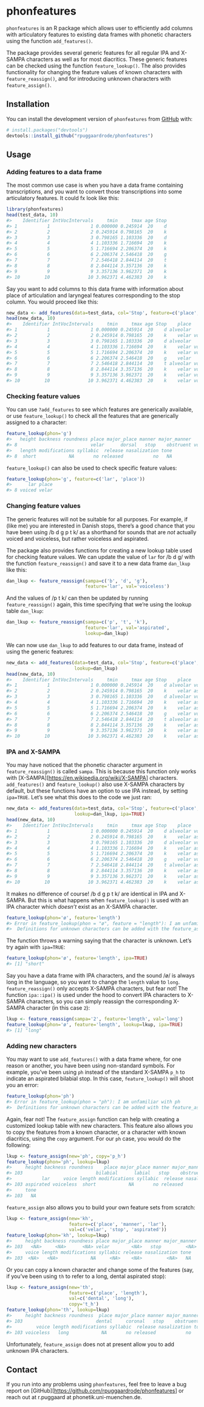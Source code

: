 
<!-- README.md is generated from README.Rmd. Please edit that file -->

# phonfeatures

<!-- badges: start -->
<!-- badges: end -->

`phonfeatures` is an R package which allows user to efficiently add
columns with articulatory features to existing data frames with phonetic
characters using the function `add_features()`.

The package provides several generic features for all regular IPA and
X-SAMPA characters as well as for most diacritics. These generic
features can be checked using the function `feature_lookup()`. The also
provides functionality for changing the feature values of known
characters with `feature_reassign()`, and for introducing unknown
characters with `feature_assign()`.

## Installation

You can install the development version of `phonfeatures` from
[GitHub](https://github.com/) with:

``` r
# install.packages("devtools")
devtools::install_github("rpuggaardrode/phonfeatures")
```

## Usage

### Adding features to a data frame

The most common use case is when you have a data frame containing
transcriptions, and you want to convert those transcriptions into some
articulatory features. It could fx look like this:

``` r
library(phonfeatures)
head(test_data, 10)
#>    Identifier IntVocIntervals     tmin     tmax age Stop
#> 1           1               1 0.000000 0.245914  20    d
#> 2           2               2 0.245914 0.798165  20    k
#> 3           3               3 0.798165 1.103336  20    d
#> 4           4               4 1.103336 1.716694  20    k
#> 5           5               5 1.716694 2.206374  20    k
#> 6           6               6 2.206374 2.546418  20    g
#> 7           7               7 2.546418 2.844114  20    t
#> 8           8               8 2.844114 3.357136  20    k
#> 9           9               9 3.357136 3.962371  20    k
#> 10         10              10 3.962371 4.462383  20    k
```

Say you want to add columns to this data frame with information about
place of articulation and laryngeal features corresponding to the stop
column. You would proceed like this:

``` r
new_data <- add_features(data=test_data, col='Stop', feature=c('place', 'lar'))
head(new_data, 10)
#>    Identifier IntVocIntervals     tmin     tmax age Stop    place       lar
#> 1           1               1 0.000000 0.245914  20    d alveolar    voiced
#> 2           2               2 0.245914 0.798165  20    k    velar voiceless
#> 3           3               3 0.798165 1.103336  20    d alveolar    voiced
#> 4           4               4 1.103336 1.716694  20    k    velar voiceless
#> 5           5               5 1.716694 2.206374  20    k    velar voiceless
#> 6           6               6 2.206374 2.546418  20    g    velar    voiced
#> 7           7               7 2.546418 2.844114  20    t alveolar voiceless
#> 8           8               8 2.844114 3.357136  20    k    velar voiceless
#> 9           9               9 3.357136 3.962371  20    k    velar voiceless
#> 10         10              10 3.962371 4.462383  20    k    velar voiceless
```

### Checking feature values

You can use `?add_features` to see which features are generically
available, or use `feature_lookup()` to check all the features that are
generically assigned to a character:

``` r
feature_lookup(phon='g')
#>   height backness roundness place major_place manner major_manner    lar  voice
#> 8                           velar      dorsal   stop    obstruent voiced voiced
#>   length modifications syllabic  release nasalization tone
#> 8  short            NA       no released           no   NA
```

`feature_lookup()` can also be used to check specific feature values:

``` r
feature_lookup(phon='g', feature=c('lar', 'place'))
#>      lar place
#> 8 voiced velar
```

### Changing feature values

The generic features will not be suitable for all purposes. For example,
if (like me) you are interested in Danish stops, there’s a good chance
that you have been using /b d g p t k/ as a shorthand for sounds that
are *not* actually voiced and voiceless, but rather voiceless and
aspirated.

The package also provides functions for creating a new lookup table used
for checking feature values. We can update the value of `lar` for /b d
g/ with the function `feature_reassign()` and save it to a new data
frame `dan_lkup` like this:

``` r
dan_lkup <- feature_reassign(sampa=c('b', 'd', 'g'), 
                             feature='lar', val='voiceless')
```

And the values of /p t k/ can then be updated by running
`feature_reassign()` again, this time specifying that we’re using the
lookup table `dan_lkup`:

``` r
dan_lkup <- feature_reassign(sampa=c('p', 't', 'k'), 
                             feature='lar', val='aspirated',
                             lookup=dan_lkup)
```

We can now use `dan_lkup` to add features to our data frame, instead of
using the generic features:

``` r
new_data <- add_features(data=test_data, col='Stop', feature=c('place', 'lar'),
                         lookup=dan_lkup)
head(new_data, 10)
#>    Identifier IntVocIntervals     tmin     tmax age Stop    place       lar
#> 1           1               1 0.000000 0.245914  20    d alveolar voiceless
#> 2           2               2 0.245914 0.798165  20    k    velar aspirated
#> 3           3               3 0.798165 1.103336  20    d alveolar voiceless
#> 4           4               4 1.103336 1.716694  20    k    velar aspirated
#> 5           5               5 1.716694 2.206374  20    k    velar aspirated
#> 6           6               6 2.206374 2.546418  20    g    velar voiceless
#> 7           7               7 2.546418 2.844114  20    t alveolar aspirated
#> 8           8               8 2.844114 3.357136  20    k    velar aspirated
#> 9           9               9 3.357136 3.962371  20    k    velar aspirated
#> 10         10              10 3.962371 4.462383  20    k    velar aspirated
```

### IPA and X-SAMPA

You may have noticed that the phonetic character argument in
`feature_reassign()` is called `sampa`. This is because this function
only works with \[X-SAMPA\]\[<https://en.wikipedia.org/wiki/X-SAMPA>\]
characters. `add_features()` and `feature_lookup()` also use X-SAMPA
characters by default, but these functions have an option to use IPA
instead, by setting `ipa=TRUE`. Let’s see what this does to the code we
just ran:

``` r
new_data <- add_features(data=test_data, col='Stop', feature=c('place', 'lar'),
                         lookup=dan_lkup, ipa=TRUE)
head(new_data, 10)
#>    Identifier IntVocIntervals     tmin     tmax age Stop    place       lar
#> 1           1               1 0.000000 0.245914  20    d alveolar voiceless
#> 2           2               2 0.245914 0.798165  20    k    velar aspirated
#> 3           3               3 0.798165 1.103336  20    d alveolar voiceless
#> 4           4               4 1.103336 1.716694  20    k    velar aspirated
#> 5           5               5 1.716694 2.206374  20    k    velar aspirated
#> 6           6               6 2.206374 2.546418  20    g    velar voiceless
#> 7           7               7 2.546418 2.844114  20    t alveolar aspirated
#> 8           8               8 2.844114 3.357136  20    k    velar aspirated
#> 9           9               9 3.357136 3.962371  20    k    velar aspirated
#> 10         10              10 3.962371 4.462383  20    k    velar aspirated
```

It makes no difference of course! /b d g p t k/ are identical in IPA and
X-SAMPA. But this is what happens when `feature_lookup()` is used with
an IPA character which *doesn’t* exist as an X-SAMPA character.

``` r
feature_lookup(phon='ø', feature='length')
#> Error in feature_lookup(phon = "ø", feature = "length"): I am unfamiliar with ø
#>  Definitions for unknown characters can be added with the feature_assign() function.
```

The function throws a warning saying that the character is unknown.
Let’s try again with `ipa=TRUE`:

``` r
feature_lookup(phon='ø', feature='length', ipa=TRUE)
#> [1] "short"
```

Say you have a data frame with IPA characters, and the sound /ø/ is
always long in the language, so you want to change the `length` value to
`long`. `feature_reassign()` only accepts X-SAMPA characters, but fear
not! The function `ipa::ipa()` is used under the hood to convert IPA
characters to X-SAMPA characters, so you can simply reassign the
corresponding X-SAMPA character (in this case `2`):

``` r
lkup <- feature_reassign(sampa='2', feature='length', val='long')
feature_lookup(phon='ø', feature='length', lookup=lkup, ipa=TRUE)
#> [1] "long"
```

### Adding new characters

You may want to use `add_features()` with a data frame where, for one
reason or another, you have been using non-standard symbols. For
example, you’ve been using `ph` instead of the standard X-SAMPA `p_h` to
indicate an aspirated bilabial stop. In this case, `feature_lookup()`
will shoot you an error:

``` r
feature_lookup(phon='ph')
#> Error in feature_lookup(phon = "ph"): I am unfamiliar with ph
#>  Definitions for unknown characters can be added with the feature_assign() function.
```

Again, fear not! The `feature_assign` function can help with creating a
customized lookup table with new characters. This feature also allows
you to copy the features from a known character, or a character with
known diacritics, using the `copy` argument. For our `ph` case, you
would do the following:

``` r
lkup <- feature_assign(new='ph', copy='p_h')
feature_lookup(phon='ph', lookup=lkup)
#>     height backness roundness    place major_place manner major_manner
#> 103                           bilabial      labial   stop    obstruent
#>           lar     voice length modifications syllabic  release nasalization
#> 103 aspirated voiceless  short            NA       no released           no
#>     tone
#> 103   NA
```

`feature_assign` also allows you to build your own feature sets from
scratch:

``` r
lkup <- feature_assign(new='kh',
                       feature=c('place', 'manner', 'lar'),
                       val=c('velar', 'stop', 'aspirated'))
feature_lookup(phon='kh', lookup=lkup)
#>     height backness roundness place major_place manner major_manner       lar
#> 103   <NA>     <NA>      <NA> velar        <NA>   stop         <NA> aspirated
#>     voice length modifications syllabic release nasalization tone
#> 103  <NA>   <NA>            NA     <NA>    <NA>         <NA>   NA
```

Or you can copy a known character and change some of the features (say,
if you’ve been using `th` to refer to a long, dental aspirated stop):

``` r
lkup <- feature_assign(new='th',
                       feature=c('place', 'length'),
                       val=c('dental', 'long'),
                       copy='t_h')
feature_lookup(phon='th', lookup=lkup)
#>     height backness roundness  place major_place manner major_manner       lar
#> 103                           dental     coronal   stop    obstruent aspirated
#>         voice length modifications syllabic  release nasalization tone
#> 103 voiceless   long            NA       no released           no   NA
```

Unfortunately, `feature_assign` does not at present allow you to add
unknown IPA characters.

## Contact

If you run into any problems using `phonfeatures`, feel free to leave a
bug report on
\[GitHub\]\[<https://github.com/rpuggaardrode/phonfeatures>\] or reach
out at r.puggaard at phonetik.uni-muenchen.de.
